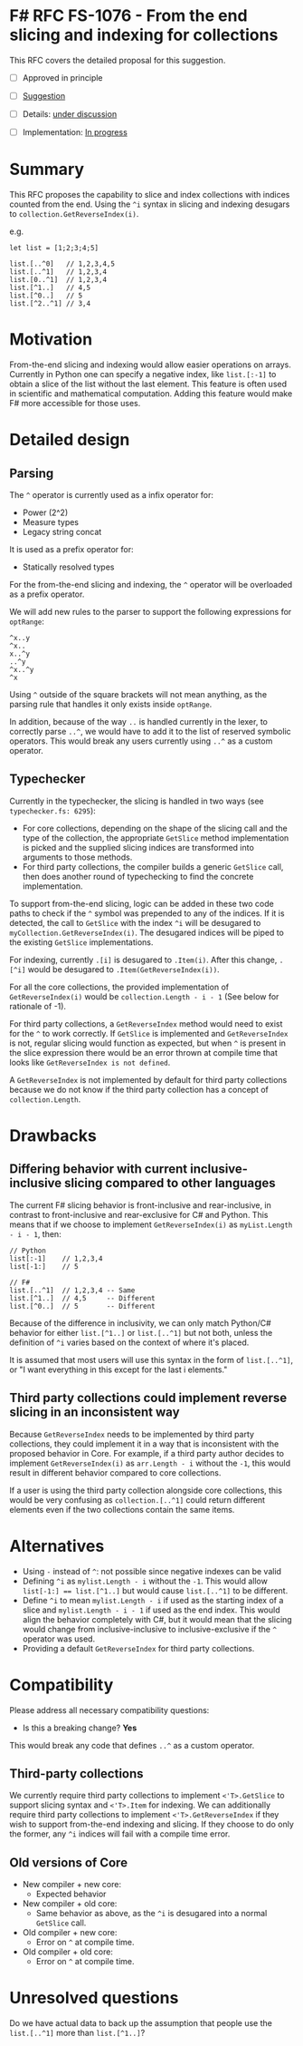 # F# RFC FS-1076 - From the end slicing and indexing for collections

This RFC covers the detailed proposal for this suggestion.

* [ ] Approved in principle
* [ ] [Suggestion](https://github.com/fsharp/fslang-suggestions/issues/358)
* [ ] Details: [under discussion](https://github.com/fsharp/fslang-design/issues/FILL-ME-IN)
* [ ] Implementation: [In progress](https://github.com/Microsoft/visualfsharp/pull/FILL-ME-IN)


# Summary
[summary]: #summary

This RFC proposes the capability to slice and index collections with indices counted from the end. Using the `^i` syntax in slicing and indexing desugars to `collection.GetReverseIndex(i)`.

e.g.
```
let list = [1;2;3;4;5]

list.[..^0]   // 1,2,3,4,5
list.[..^1]   // 1,2,3,4
list.[0..^1]  // 1,2,3,4
list.[^1..]   // 4,5
list.[^0..]   // 5
list.[^2..^1] // 3,4
```

# Motivation
[motivation]: #motivation

From-the-end slicing and indexing would allow easier operations on arrays. Currently in Python one can specify a negative index, like `list.[:-1]` to obtain a slice of the list without the last element. This feature is often used in scientific and mathematical computation. Adding this feature would make F# more accessible for those uses.

# Detailed design
[design]: #detailed-design

## Parsing

The `^` operator is currently used as a infix operator for:
- Power (2^2)
- Measure types
- Legacy string concat

It is used as a prefix operator for:
- Statically resolved types

For the from-the-end slicing and indexing, the `^` operator will be overloaded as a prefix operator. 

We will add new rules to the parser to support the following expressions for `optRange`:
```
^x..y
^x..
x..^y
..^y
^x..^y
^x
```

Using `^` outside of the square brackets will not mean anything, as the parsing rule that handles it only exists inside `optRange`.

In addition, because of the way `..` is handled currently in the lexer, to correctly parse `..^`, we would have to add it to the list of reserved symbolic operators. This would break any users currently using `..^` as a custom operator.

## Typechecker

Currently in the typechecker, the slicing is handled in two ways (see `typechecker.fs: 6295`):

- For core collections, depending on the shape of the slicing call and the type of the collection, the appropriate `GetSlice` method implementation is picked and the supplied slicing indices are transformed into arguments to those methods.
- For third party collections, the compiler builds a generic `GetSlice` call, then does another round of typechecking to find the concrete implementation.


To support from-the-end slicing, logic can be added in these two code paths to check if the `^` symbol was prepended to any of the indices. If it is detected, the call to `GetSlice` with the index `^i` will be desugared to `myCollection.GetReverseIndex(i)`. The desugared indices will be piped to the existing `GetSlice` implementations.

For indexing, currently `.[i]` is desugared to `.Item(i)`. After this change, `.[^i]` would be desugared to `.Item(GetReverseIndex(i))`.

For all the core collections, the provided implementation of `GetReverseIndex(i)` would be `collection.Length - i - 1` (See below for rationale of -1).

For third party collections, a `GetReverseIndex` method would need to exist for the `^` to work correctly. If `GetSlice` is implemented and `GetReverseIndex` is not, regular slicing would function as expected, but when `^` is present in the slice expression there would be an error thrown at compile time that looks like `GetReverseIndex is not defined`.

A `GetReverseIndex` is not implemented by default for third party collections because we do not know if the third party collection has a concept of `collection.Length`. 

# Drawbacks
[drawbacks]: #drawbacks

## Differing behavior with current inclusive-inclusive slicing compared to other languages

The current F# slicing behavior is front-inclusive and rear-inclusive, in contrast to front-inclusive and rear-exclusive for C# and Python. This means that if we choose to implement `GetReverseIndex(i)` as `myList.Length - i - 1`, then:

```
// Python
list[:-1]    // 1,2,3,4
list[-1:]    // 5

// F#
list.[..^1]  // 1,2,3,4 -- Same
list.[^1..]  // 4,5     -- Different
list.[^0..]  // 5       -- Different
```

Because of the difference in inclusivity, we can only match Python/C# behavior for either `list.[^1..]` or `list.[..^1]` but not both, unless the definition of `^i` varies based on the context of where it's placed. 

It is assumed that most users will use this syntax in the form of `list.[..^1]`, or "I want everything in this except for the last i elements."

## Third party collections could implement reverse slicing in an inconsistent way

Because `GetReverseIndex` needs to be implemented by third party collections, they could implement it in a way that is inconsistent with the proposed behavior in Core. For example, if a third party author decides to implement `GetReverseIndex(i)` as `arr.Length - i` without the `-1`, this would result in different behavior compared to core collections.

If a user is using the third party collection alongside core collections, this would be very confusing as `collection.[..^1]` could return different elements even if the two collections contain the same items.

# Alternatives
[alternatives]: #alternatives

- Using `-` instead of `^`: not possible since negative indexes can be valid
- Defining `^i` as `mylist.Length - i` without the `-1`. This would allow `list[-1:] == list.[^1..]` but would cause `list.[..^1]` to be different.
- Define `^i` to mean `mylist.Length - i` if used as the starting index of a slice and `mylist.Length - i - 1` if used as the end index. This would align the behavior completely with C#, but it would mean that the slicing would change from inclusive-inclusive to inclusive-exclusive if the `^` operator was used.
- Providing a default `GetReverseIndex` for third party collections.

# Compatibility
[compatibility]: #compatibility

Please address all necessary compatibility questions:
* Is this a breaking change? **Yes**

This would break any code that defines `..^` as a custom operator.

## Third-party collections

We currently require third party collections to implement `<'T>.GetSlice` to support slicing syntax and `<'T>.Item` for indexing. We can additionally require third party collections to implement `<'T>.GetReverseIndex` if they wish to support from-the-end indexing and slicing. If they choose to do only the former, any `^i` indices will fail with a compile time error.

## Old versions of Core
- New compiler + new core:
    - Expected behavior
- New compiler + old core:
    - Same behavior as above, as the `^i` is desugared into a normal `GetSlice` call.
- Old compiler + new core:
    - Error on `^` at compile time.
- Old compiler + old core:
    - Error on `^` at compile time.

# Unresolved questions
[unresolved]: #unresolved-questions

Do we have actual data to back up the assumption that people use the `list.[..^1]` more than `list.[^1..]`?
